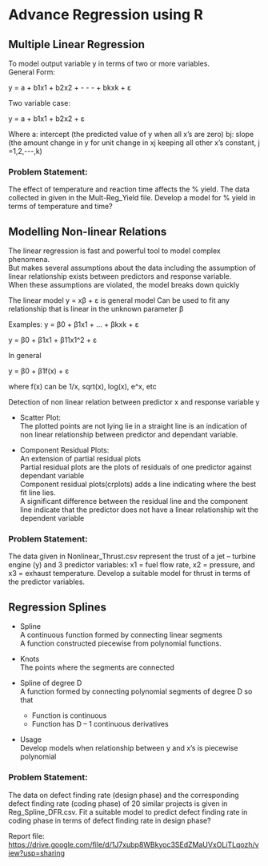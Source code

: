 # Advance Regression using R

## Multiple Linear Regression

To model output variable y in terms of two or more variables.<br>
General Form:

y = a + b1x1 + b2x2 + - - - + bkxk + ε

Two variable case:

y = a + b1x1 + b2x2 + ε

Where
a: intercept (the predicted value of y when all x’s are zero)
bj: slope (the amount change in y for unit change in xj keeping all other x’s constant, j =1,2,---,k)

### Problem Statement:
The effect of temperature and reaction time affects the % yield. The data collected in given in the Mult-Reg_Yield file. Develop a model for % yield in terms of temperature and time?

## Modelling Non-linear Relations

The linear regression is fast and powerful tool to model complex phenomena.<br>
But makes several assumptions about the data including the assumption of linear relationship exists between predictors and response variable.<br>
When these assumptions are violated, the model breaks down quickly

The linear model y = xβ + ε is general model
Can be used to fit any relationship that is linear in the unknown parameter β

Examples:
y = β0 + β1x1 + ... + βkxk + ε

y = β0 + β1x1 + β11x1^2 + ε

In general

y = β0 + β1f(x) + ε

where f(x) can be 1/x, sqrt(x), log(x), e^x, etc 

Detection of non linear relation between predictor x and response variable y

- Scatter Plot:<br>
  The plotted points are not lying lie in a straight line is an indication of non linear relationship between predictor and dependant variable.

- Component Residual Plots:<br>
  An extension of partial residual plots<br>
  Partial residual plots are the plots of residuals of one predictor against dependant variable<br>
  Component residual plots(crplots) adds a line indicating where the best fit line
lies.<br>
  A significant difference between the residual line and the component line indicate
that the predictor does not have a linear relationship wit the dependent variable

### Problem Statement:
The data given in Nonlinear_Thrust.csv represent the trust of a jet –
turbine engine (y) and 3 predictor variables: x1 = fuel flow rate, x2 =
pressure, and x3 = exhaust temperature. Develop a suitable model
for thrust in terms of the predictor variables.

## Regression Splines

- Spline<br>
  A continuous function formed by connecting linear segments<br>
  A function constructed piecewise from polynomial functions.

- Knots<br>
  The points where the segments are connected

- Spline of degree D<br>
  A function formed by connecting polynomial segments of degree D so that
  - Function is continuous
  - Function has D – 1 continuous derivatives

- Usage<br>
  Develop models when relationship between y and x’s is piecewise polynomial

### Problem Statement:
The data on defect finding rate (design phase) and the
corresponding defect finding rate (coding phase) of 20 similar projects is given in
Reg_Spline_DFR.csv. Fit a suitable model to predict defect finding rate in coding
phase in terms of defect finding rate in design phase?


Report file: 
https://drive.google.com/file/d/1J7xubp8WBkyoc3SEdZMaUVxOLiTLqozh/view?usp=sharing
